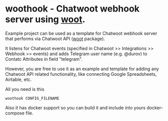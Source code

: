 # woothook - Chatwoot webhook server using [woot](https://github.com/dearkafka/woot).

Example project can be used as a template for Chatwoot webhook server that performs via Chatwoot API ([woot](https://github.com/dearkafka/woot) package).

It listens for Chatwoot events (specified in Chatwoot >> Integrations >> Webhook >> events) and adds Telegram user name (e.g. @durov) to Contatc Attributes in field "telegram".

However, you are free to use it as an example and template for adding any Chatwoot API related functionality, like connecting Google Spreadsheets, Airtable, etc.


All you need is this

```
woothook CONFIG_FILENAME
```

Also it has docker support so you can build it and include into yours docker-compose file.
